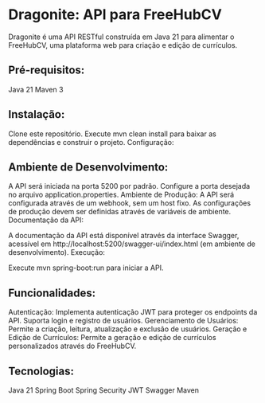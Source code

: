 # Dragonite: API para FreeHubCV
Dragonite é uma API RESTful construída em Java 21 para alimentar o FreeHubCV, uma plataforma web para criação e edição de currículos.

## Pré-requisitos:

Java 21
Maven 3

## Instalação:

Clone este repositório.
Execute mvn clean install para baixar as dependências e construir o projeto.
Configuração:

## Ambiente de Desenvolvimento:
A API será iniciada na porta 5200 por padrão.
Configure a porta desejada no arquivo application.properties.
Ambiente de Produção:
A API será configurada através de um webhook, sem um host fixo.
As configurações de produção devem ser definidas através de variáveis de ambiente.
Documentação da API:

A documentação da API está disponível através da interface Swagger, acessível em http://localhost:5200/swagger-ui/index.html (em ambiente de desenvolvimento).
Execução:

Execute mvn spring-boot:run para iniciar a API.


## Funcionalidades:

Autenticação:
Implementa autenticação JWT para proteger os endpoints da API.
Suporta login e registro de usuários.
Gerenciamento de Usuários:
Permite a criação, leitura, atualização e exclusão de usuários.
Geração e Edição de Currículos:
Permite a geração e edição de currículos personalizados através do FreeHubCV.

## Tecnologias:

Java 21
Spring Boot
Spring Security
JWT
Swagger
Maven
